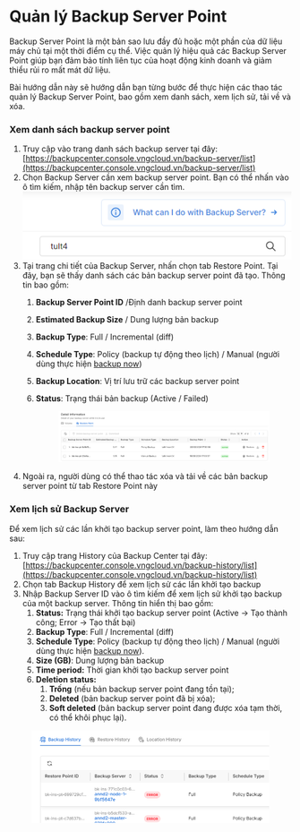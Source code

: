 # Quản lý Backup Server Point

Backup Server Point là một bản sao lưu đầy đủ hoặc một phần của dữ liệu máy chủ tại một thời điểm cụ thể. Việc quản lý hiệu quả các Backup Server Point giúp bạn đảm bảo tính liên tục của hoạt động kinh doanh và giảm thiểu rủi ro mất mát dữ liệu.&#x20;

Bài hướng dẫn này sẽ hướng dẫn bạn từng bước để thực hiện các thao tác quản lý Backup Server Point, bao gồm xem danh sách, xem lịch sử, tải về và xóa.

### Xem danh sách backup server point

1. Truy cập vào trang danh sách backup server tại đây: [https://backupcenter.console.vngcloud.vn/backup-server/list](https://backupcenter.console.vngcloud.vn/backup-server/list)
2. Chọn Backup Server cần xem backup server point. Bạn có thể nhấn vào ô tìm kiếm, nhập tên backup server cần tìm. ![](<../../../../.gitbook/assets/image (767).png>)
3. Tại trang chi tiết của Backup Server, nhấn chọn tab Restore Point. Tại đây, bạn sẽ thấy danh sách các bản backup server point đã tạo. Thông tin bao gồm:
   1. **Backup Server Point ID** /Định danh backup server point
   2. **Estimated Backup Size** / Dung lượng bản backup
   3. **Backup Type**: Full / Incremental (diff)
   4. **Schedule Type**: Policy (backup tự động theo lịch) / Manual (người dùng thực hiện [backup now](tao-backup-server-point.md))
   5. **Backup Location**: Vị trí lưu trữ các backup server point
   6.  **Status**: Trạng thái bản backup (Active / Failed)

       <figure><img src="../../../../.gitbook/assets/image (768).png" alt=""><figcaption></figcaption></figure>
4. Ngoài ra, người dùng có thể thao tác xóa và tải về các bản backup server point từ tab Restore Point này

### Xem lịch sử Backup Server

Để xem lịch sử các lần khởi tạo backup server point, làm theo hướng dẫn sau:

1. Truy cập trang History của Backup Center tại đây: [https://backupcenter.console.vngcloud.vn/backup-history/list](https://backupcenter.console.vngcloud.vn/backup-history/list)
2. Chọn tab Backup History để xem lịch sử các lần khởi tạo backup
3. Nhập Backup Server ID vào ô tìm kiếm để xem lịch sử khởi tạo backup của một backup server. Thông tin hiển thị bao gồm:
   1. **Status:** Trạng thái khởi tạo backup server point (Active -> Tạo thành công; Error -> Tạo thất bại)
   2. **Backup Type**: Full / Incremental (diff)
   3. **Schedule Type**: Policy (backup tự động theo lịch) / Manual (người dùng thực hiện [backup now](tao-backup-server-point.md)).
   4. **Size (GB)**: Dung lượng bản backup
   5. **Time period:** Thời gian khởi tạo backup server point
   6. **Deletion status:**&#x20;
      1. **Trống** (nếu bản backup server point đang tồn tại);&#x20;
      2. **Deleted** (bản backup server point đã bị xóa);&#x20;
      3. **Soft deleted** (bản backup server point đang được xóa tạm thời, có thể khôi phục lại).

<figure><img src="../../../../.gitbook/assets/image (769).png" alt=""><figcaption></figcaption></figure>
